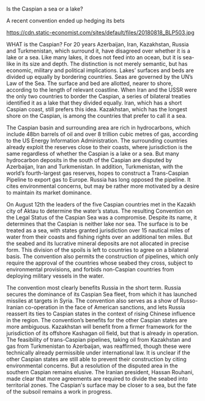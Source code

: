 Is the Caspian a sea or a lake?

A recent convention ended up hedging its bets

https://cdn.static-economist.com/sites/default/files/20180818_BLP503.jpg

WHAT is the Caspian? For 20 years Azerbaijan, Iran, Kazakhstan, Russia and Turkmenistan, which surround it, have disagreed over whether it is a lake or a sea. Like many lakes, it does not feed into an ocean, but it is sea-like in its size and depth. The distinction is not merely semantic, but has economic, military and political implications. Lakes’ surfaces and beds are divided up equally by bordering countries. Seas are governed by the UN’s Law of the Sea. The surface and bed are allotted, nearer to shore, according to the length of relevant coastline. When Iran and the USSR were the only two countries to border the Caspian, a series of bilateral treaties identified it as a lake that they divided equally. Iran, which has a short Caspian coast, still prefers this idea. Kazakhstan, which has the longest shore on the Caspian, is among the countries that prefer to call it a sea.

The Caspian basin and surrounding area are rich in hydrocarbons, which include 48bn barrels of oil and over 8 trillion cubic metres of gas, according to the US Energy Information Administration. The surrounding countries already exploit the reserves close to their coasts, where jurisdiction is the same regardless of whether the Caspian is a lake or a sea. But many hydrocarbon deposits in the south of the Caspian are disputed by Azerbaijan, Iran and Turkmenistan. In addition, Turkmenistan, with the world’s fourth-largest gas reserves, hopes to construct a Trans-Caspian Pipeline to export gas to Europe. Russia has long opposed the pipeline. It cites environmental concerns, but may be rather more motivated by a desire to maintain its market dominance. 

On August 12th the leaders of the five Caspian countries met in the Kazakh city of Aktau to determine the water’s status. The resulting Convention on the Legal Status of the Caspian Sea was a compromise. Despite its name, it determines that the Caspian is neither lake nor sea. The surface is to be treated as a sea, with states granted jurisdiction over 15 nautical miles of water from their coasts and fishing rights over an additional ten miles. But the seabed and its lucrative mineral deposits are not allocated in precise form. This division of the spoils is left to countries to agree on a bilateral basis. The convention also permits the construction of pipelines, which only require the approval of the countries whose seabed they cross, subject to environmental provisions, and forbids non-Caspian countries from deploying military vessels in the water. 

The convention most clearly benefits Russia in the short term. Russia secures the dominance of its Caspian Sea fleet, from which it has launched missiles at targets in Syria. The convention also serves as a show of Russo-Iranian co-operation in the face of American sanctions, and lets Russia reassert its ties to Caspian states in the context of rising Chinese influence in the region. The convention’s benefits for the other Caspian states are more ambiguous. Kazakhstan will benefit from a firmer framework for the jurisdiction of its offshore Kashagan oil field, but that is already in operation. The feasibility of trans-Caspian pipelines, taking oil from Kazakhstan and gas from Turkmenistan to Azerbaijan, was reaffirmed, though these were technically already permissible under international law. It is unclear if the other Caspian states are still able to prevent their construction by citing environmental concerns. But a resolution of the disputed area in the southern Caspian remains elusive. The Iranian president, Hassan Rouhani, made clear that more agreements are required to divide the seabed into territorial zones. The Caspian's surface may be closer to a sea, but the fate of the subsoil remains a work in progress.